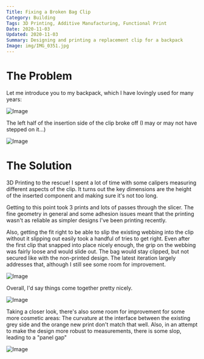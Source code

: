 ```yaml
---
Title: Fixing a Broken Bag Clip
Category: Building
Tags: 3D Printing, Additive Manufacturing, Functional Print
Date: 2020-11-03
Updated: 2020-11-03
Summary: Designing and printing a replacement clip for a backpack
Image: img/IMG_0351.jpg
---
```


# The Problem

Let me introduce you to my backpack, which I have lovingly used for many years:

![Image]({attach}/img/IMG_0346.jpg)

The left half of the insertion side of the clip broke off (I may or may not have
stepped on it...)

![Image]({attach}/img/IMG_0345.jpg)

# The Solution

3D Printing to the rescue! I spent a lot of time with some calipers measuring
different aspects of the clip. It turns out the key dimensions are the height of
the inserted component and making sure it's not too long.

Getting to this point took 3 prints and lots of passes through the slicer. The
fine geometry in general and some adhesion issues meant that the printing wasn't
as reliable as simpler designs I've been printing recently.

Also, getting the
fit right to be able to slip the existing webbing into the clip without it
slipping out easily took a handful of tries to get right. Even after the first
clip that snapped into place nicely enough, the grip on the webbing was fairly
loose and would slide out. The bag would stay clipped, but not secured like with
the non-printed design. The latest iteration largely addresses that, although I
still see some room for improvement.

![Image]({attach}/img/IMG_0350.jpg)

Overall, I'd say things come together pretty nicely.

![Image]({attach}/img/IMG_0347.jpg)

Taking a closer look, there's also some room for improvement for some more
cosmetic areas: The curvature at the interface between the existing grey side
and the orange new print don't match that well. Also, in an attempt to make the
design more robust to measurements, there is some slop, leading to a "panel gap"

![Image]({attach}/img/IMG_0351.jpg)

